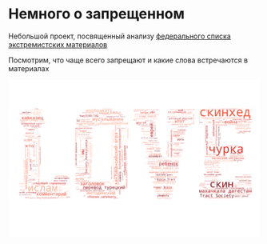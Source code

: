 # Немного о запрещенном

Небольшой проект, посвященный анализу [федерального списка экстремистских материалов](http://minjust.ru/ru/extremist-materials)

Посмотрим, что чаще всего запрещают и какие слова встречаются в материалах

![](LOVE.png)